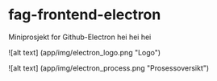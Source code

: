 # fag-frontend-electron
Miniprosjekt for Github-Electron
hei hei hei

![alt text] (app/img/electron_logo.png "Logo")

![alt text] (app/img/electron_process.png "Prosessoversikt")